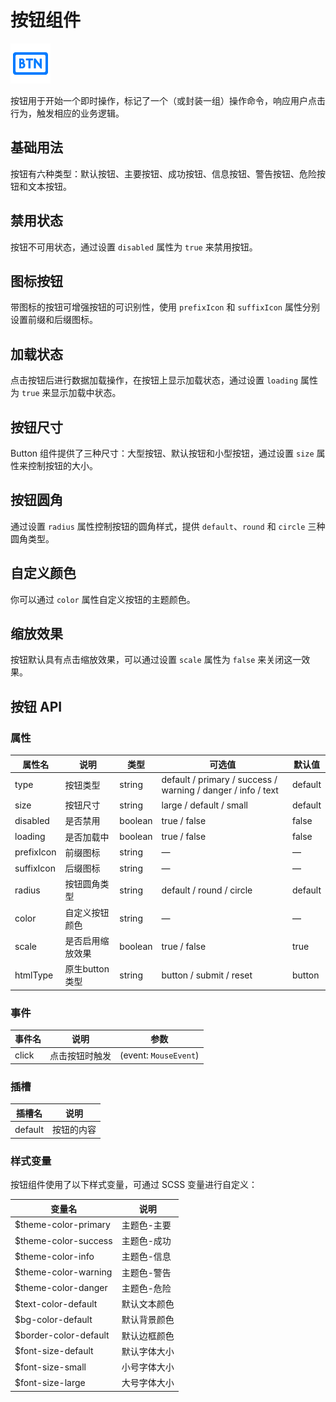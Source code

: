 # 按钮组件

![按钮组件](/components/button.png)

按钮用于开始一个即时操作，标记了一个（或封装一组）操作命令，响应用户点击行为，触发相应的业务逻辑。

## 基础用法

按钮有六种类型：默认按钮、主要按钮、成功按钮、信息按钮、警告按钮、危险按钮和文本按钮。

<demo component-name="button" examples="basic"></demo>

## 禁用状态

按钮不可用状态，通过设置 `disabled` 属性为 `true` 来禁用按钮。

<demo component-name="button" examples="disabled"></demo>

## 图标按钮

带图标的按钮可增强按钮的可识别性，使用 `prefixIcon` 和 `suffixIcon` 属性分别设置前缀和后缀图标。

<demo component-name="button" examples="icon"></demo>

## 加载状态

点击按钮后进行数据加载操作，在按钮上显示加载状态，通过设置 `loading` 属性为 `true` 来显示加载中状态。

<demo component-name="button" examples="loading"></demo>

## 按钮尺寸

Button 组件提供了三种尺寸：大型按钮、默认按钮和小型按钮，通过设置 `size` 属性来控制按钮的大小。

<demo component-name="button" examples="size"></demo>

## 按钮圆角

通过设置 `radius` 属性控制按钮的圆角样式，提供 `default`、`round` 和 `circle` 三种圆角类型。

<demo component-name="button" examples="radius"></demo>

## 自定义颜色

你可以通过 `color` 属性自定义按钮的主题颜色。

<demo component-name="button" examples="color"></demo>

## 缩放效果

按钮默认具有点击缩放效果，可以通过设置 `scale` 属性为 `false` 来关闭这一效果。

<demo component-name="button" examples="scale"></demo>

## 按钮 API

### 属性

| 属性名     | 说明             | 类型    | 可选值                                                       | 默认值  |
| ---------- | ---------------- | ------- | ------------------------------------------------------------ | ------- |
| type       | 按钮类型         | string  | default / primary / success / warning / danger / info / text | default |
| size       | 按钮尺寸         | string  | large / default / small                                      | default |
| disabled   | 是否禁用         | boolean | true / false                                                 | false   |
| loading    | 是否加载中       | boolean | true / false                                                 | false   |
| prefixIcon | 前缀图标         | string  | —                                                            | —       |
| suffixIcon | 后缀图标         | string  | —                                                            | —       |
| radius     | 按钮圆角类型     | string  | default / round / circle                                     | default |
| color      | 自定义按钮颜色   | string  | —                                                            | —       |
| scale      | 是否启用缩放效果 | boolean | true / false                                                 | true    |
| htmlType   | 原生button类型   | string  | button / submit / reset                                      | button  |

### 事件

| 事件名 | 说明           | 参数                |
| ------ | -------------- | ------------------- |
| click  | 点击按钮时触发 | (event: `MouseEvent`) |

### 插槽

| 插槽名  | 说明       |
| ------- | ---------- |
| default | 按钮的内容 |

### 样式变量

按钮组件使用了以下样式变量，可通过 SCSS 变量进行自定义：

| 变量名                | 说明         |
| --------------------- | ------------ |
| $theme-color-primary  | 主题色-主要  |
| $theme-color-success  | 主题色-成功  |
| $theme-color-info     | 主题色-信息  |
| $theme-color-warning  | 主题色-警告  |
| $theme-color-danger   | 主题色-危险  |
| $text-color-default   | 默认文本颜色 |
| $bg-color-default     | 默认背景颜色 |
| $border-color-default | 默认边框颜色 |
| $font-size-default    | 默认字体大小 |
| $font-size-small      | 小号字体大小 |
| $font-size-large      | 大号字体大小 |
